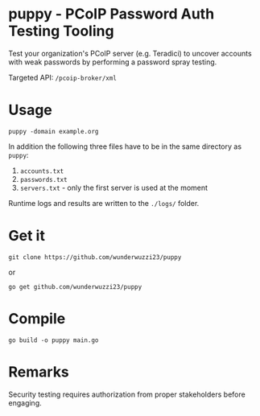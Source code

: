 # puppy - PCoIP Password Auth Testing Tooling

Test your organization's PCoIP server (e.g. Teradici) to uncover accounts with weak passwords by performing a password spray testing.

Targeted API: `/pcoip-broker/xml`


# Usage

`puppy -domain example.org`

In addition the following three files have to be in the same directory as `puppy`:
1. `accounts.txt`
2. `passwords.txt`
3. `servers.txt` - only the first server is used at the moment

Runtime logs and results are written to the `./logs/` folder. 

# Get it

```
git clone https://github.com/wunderwuzzi23/puppy
```

or 

```
go get github.com/wunderwuzzi23/puppy
```

# Compile

```
go build -o puppy main.go
```

# Remarks

Security testing requires authorization from proper stakeholders before engaging.

